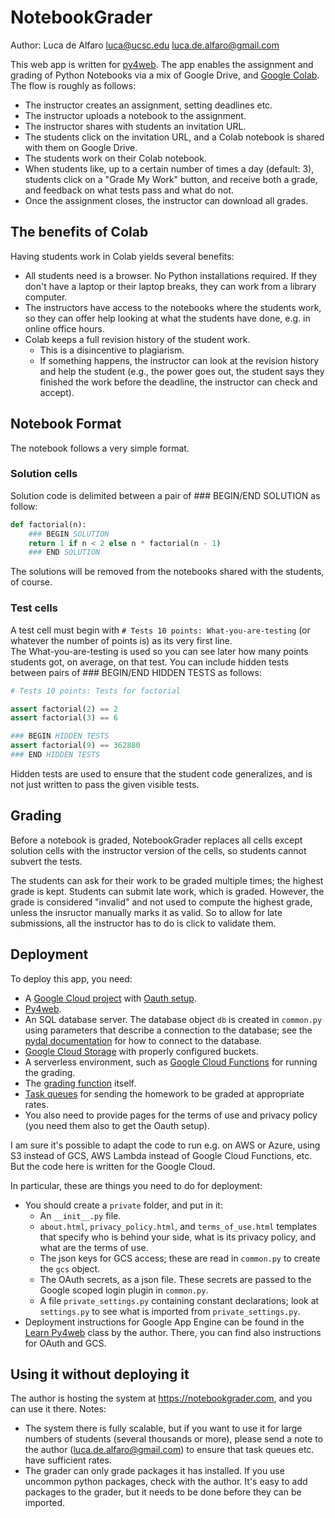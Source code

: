 # NotebookGrader

Author: Luca de Alfaro <luca@ucsc.edu> <luca.de.alfaro@gmail.com>

This web app is written for [py4web](https://py4web.com).
The app enables the assignment and grading of Python Notebooks via a mix of 
Google Drive, and [Google Colab](https://colab.research.google.com).  The 
flow is roughly as follows: 

* The instructor creates an assignment, setting deadlines etc. 
* The instructor uploads a notebook to the assignment. 
* The instructor shares with students an invitation URL. 
* The students click on the invitation URL, and a Colab notebook is shared 
  with them on Google Drive. 
* The students work on their Colab notebook.  
* When students like, up to a certain number of times a day (default: 3), 
  students click on a "Grade My Work" button, and receive both a grade, and 
  feedback on what tests pass and what do not. 
* Once the assignment closes, the instructor can download all grades. 

## The benefits of Colab

Having students work in Colab yields several benefits: 

* All students need is a browser.  No Python installations required.  If 
  they don't have a laptop or their laptop breaks, they can work from a 
  library computer. 
* The instructors have access to the notebooks where the students work, so 
  they can offer help looking at what the students have done, e.g. in online 
  office hours. 
* Colab keeps a full revision history of the student work.  
  * This is a disincentive to plagiarism.
  * If something happens, the instructor can look at the revision history 
    and help the student (e.g., the power goes out, the student says they 
    finished the work before the deadline, the instructor can check and accept).

## Notebook Format

The notebook follows a very simple format. 

### Solution cells

Solution code is delimited between a pair of ### BEGIN/END SOLUTION as follow:

```python
def factorial(n):
    ### BEGIN SOLUTION
    return 1 if n < 2 else n * factorial(n - 1)
    ### END SOLUTION
```

The solutions will be removed from the notebooks shared with the students, 
of course. 

### Test cells

A test cell must begin with `# Tests 10 points: What-you-are-testing` (or 
whatever the number of points is) as its very first line.  
The What-you-are-testing is used so you can see later how many points 
students got, on average, on that test. 
You can include hidden tests between 
pairs of ### BEGIN/END HIDDEN TESTS as follows: 

```python
# Tests 10 points: Tests for factorial 

assert factorial(2) == 2
assert factorial(3) == 6

### BEGIN HIDDEN TESTS
assert factorial(9) == 362880
### END HIDDEN TESTS
```

Hidden tests are used to ensure that the student code generalizes, and is 
not just written to pass the given visible tests. 

## Grading

Before a notebook is graded, NotebookGrader replaces all cells except 
solution cells with the instructor version of the cells, so students cannot 
subvert the tests. 

The students can ask for their work to be graded multiple times; the highest 
grade is kept. Students can submit late work, which is graded.  However, the 
grade is considered "invalid" and not used to compute the highest grade, 
unless the insructor manually marks it as valid.  So to allow for late 
submissions, all the instructor has to do is click to validate them.

## Deployment

To deploy this app, you need:

* A [Google Cloud project](https://cloud.google.com/?hl=en) with [Oauth 
  setup](https://support.google.com/cloud/answer/6158849?hl=en). 
* [Py4web](https://py4web.com). 
* An SQL database server.  The database object `db` is created in `common.py` 
  using parameters that describe a connection to the database; see the [pydal 
  documentation](https://py4web.com/_documentation/static/en/chapter-07.html)
  for how to connect to the database. 
* [Google Cloud Storage](https://cloud.google.com/storage) with properly configured buckets.
* A serverless environment, such as [Google Cloud Functions](https://cloud.google.com/functions) for running the grading. 
* The [grading function](https://github.com/lucadealfaro/grading-function) itself. 
* [Task queues](https://cloud.google.com/tasks/docs/creating-queues) for 
  sending the homework to be graded at appropriate rates. 
* You also need to provide pages for the terms of use and privacy policy 
  (you need them also to get the Oauth setup).

I am sure it's possible to adapt the code to run e.g. on AWS or Azure, using 
S3 instead of GCS, AWS Lambda instead of Google Cloud Functions, etc.  But 
the code here is written for the Google Cloud.

In particular, these are things you need to do for deployment: 

* You should create a `private` folder, and put in it: 
  * An `__init__.py` file. 
  * `about.html`, `privacy_policy.html`, and `terms_of_use.html` templates 
    that specify who is behind your side, what is its privacy policy, and 
    what are the terms of use. 
  * The json keys for GCS access; these are read in `common.py` to create 
    the `gcs` object.   
  * The OAuth secrets, as a json file. These secrets are passed to the 
    Google scoped login plugin in `common.py`.
  * A file `private_settings.py` containing constant declarations; look at 
    `settings.py` to see what is imported from `private_settings.py`. 
* Deployment instructions for Google App Engine can be found in the [Learn 
  Py4web](https://learn-py4web.github.io/unit20.html) class by the author. 
  There, you can find also instructions for OAuth and GCS. 

## Using it without deploying it

The author is hosting the system at https://notebookgrader.com, and you can 
use it there.  Notes: 

* The system there is fully scalable, but if you want to use it for large 
  numbers of students (several thousands or more), please send a note to the 
  author (luca.de.alfaro@gmail.com) to ensure that task queues etc. have 
  sufficient rates. 
* The grader can only grade packages it has installed.  If you use uncommon 
  python packages, check with the author.  It's easy to add packages to the 
  grader, but it needs to be done before they can be imported. 

